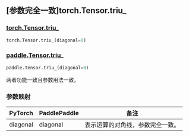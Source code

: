 ## [参数完全一致]torch.Tensor.triu_

### [torch.Tensor.triu_](https://pytorch.org/docs/stable/generated/torch.Tensor.triu_.html#torch.Tensor.triu_)

```python
torch.Tensor.triu_(diagonal=0)
```

### [paddle.Tensor.triu_]()

```python
paddle.Tensor.triu_(diagonal=0)
```

两者功能一致且参数用法一致。

### 参数映射

| PyTorch  | PaddlePaddle |               备注               |
| -------- | ------------ | -------------------------------- |
| diagonal |   diagonal   | 表示运算的对角线，参数完全一致。 |
